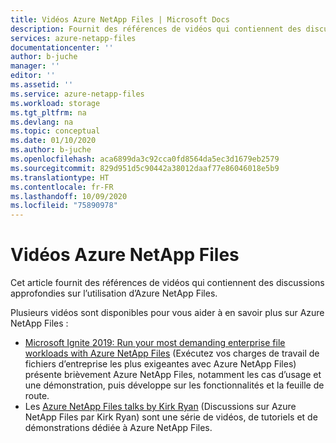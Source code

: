```yaml
---
title: Vidéos Azure NetApp Files | Microsoft Docs
description: Fournit des références de vidéos qui contiennent des discussions sur l’utilisation d’Azure NetApp Files.
services: azure-netapp-files
documentationcenter: ''
author: b-juche
manager: ''
editor: ''
ms.assetid: ''
ms.service: azure-netapp-files
ms.workload: storage
ms.tgt_pltfrm: na
ms.devlang: na
ms.topic: conceptual
ms.date: 01/10/2020
ms.author: b-juche
ms.openlocfilehash: aca6899da3c92cca0fd8564da5ec3d1679eb2579
ms.sourcegitcommit: 829d951d5c90442a38012daaf77e86046018e5b9
ms.translationtype: HT
ms.contentlocale: fr-FR
ms.lasthandoff: 10/09/2020
ms.locfileid: "75890978"
---
```

# <a name="azure-netapp-files-videos"></a>Vidéos Azure NetApp Files
Cet article fournit des références de vidéos qui contiennent des discussions approfondies sur l’utilisation d’Azure NetApp Files. 

Plusieurs vidéos sont disponibles pour vous aider à en savoir plus sur Azure NetApp Files :  

* [Microsoft Ignite 2019: Run your most demanding enterprise file workloads with Azure NetApp Files](https://myignite.techcommunity.microsoft.com/sessions/82938?source=sessions) (Exécutez vos charges de travail de fichiers d’entreprise les plus exigeantes avec Azure NetApp Files) présente brièvement Azure NetApp Files, notamment les cas d’usage et une démonstration, puis développe sur les fonctionnalités et la feuille de route.
* Les [Azure NetApp Files talks by Kirk Ryan](https://www.youtube.com/channel/UCq1jZkyVXqMsMSIvScBE2qg/playlists) (Discussions sur Azure NetApp Files par Kirk Ryan) sont une série de vidéos, de tutoriels et de démonstrations dédiée à Azure NetApp Files. 
